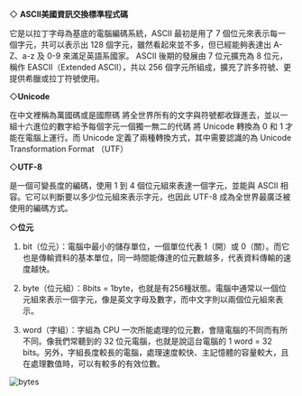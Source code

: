 ◇ **ASCII美國資訊交換標準程式碼**

它是以拉丁字母為基底的電腦編碼系統，ASCII 最初是用了 7 個位元來表示每一個字元，共可以表示出 128 個字元，雖然看起來並不多，但已經能夠表達出 A-Z、a-z 及 0-9 來滿足英語系國家。
ASCII 後期的發展由 7 位元擴充為 8 位元，稱作 EASCII（Extended ASCII），共以 256 個字元所組成，擴充了許多符號、更提供希臘或拉丁符號使用。

◇**Unicode**

在中文裡稱為萬國碼或是國際碼
將全世界所有的文字與符號都收錄進去，並以一組十六進位的數字給予每個字元一個獨一無二的代碼
將 Unicode 轉換為 0 和 1 才能在電腦上運行。而 Unicode 定義了兩種轉換方式，其中需要認識的為 Unicode Transformation Format （UTF）

◇**UTF-8**

是一個可變長度的編碼，使用 1 到 4 個位元組來表達一個字元，並能與 ASCII 相容。它可以判斷要以多少位元組來表示字元，也因此 UTF-8 成為全世界最廣泛被使用的編碼方式。

◇**位元**

1. bit（位元）：電腦中最小的儲存單位，一個單位代表 1（開）或 0（關）。而它也是傳輸資料的基本單位，同一時間能傳達的位元數越多，代表資料傳輸的速度越快。


2. byte（位元組）：8bits = 1byte，也就是有256種狀態。電腦中通常以一個位元組來表示一個字元，像是英文字母及數字，而中文字則以兩個位元組來表示。


3. word（字組）：字組為 CPU 一次所能處理的位元數，會隨電腦的不同而有所不同。像我們常聽到的 32 位元電腦，也就是說這台電腦的 1 word = 32 bits。另外，字組長度較長的電腦，處理速度較快、主記憶體的容量較大，且在處理數值時，可以有較多的有效位數。

![bytes](https://github.com/sakana-fish-owo/coding_lesson/blob/main/hiskio/codefree/%E9%9B%BB%E8%85%A6%E7%A7%91%E5%AD%B8%EF%BC%88%E4%B8%8A%EF%BC%89/image/bytes.jpg)

